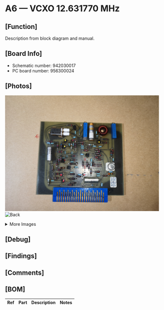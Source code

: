 # A6 — VCXO 12.631770 MHz

## [Function]
Description from block diagram and manual.

## [Board Info]
- Schematic number: 942030017
- PC board number: 956300024

## [Photos]
![Front](A6_Front.jpg)
![Back](A6_Back.jpg)

<details><summary>More Images</summary>

![Extra](A6_Front_2.jpg)
![Extra](A6_Front_3.jpg)
![Extra](A6_Front_4.jpg)
![Extra](A6_Front_5.jpg)
![Extra](A6_Front_6.jpg)
</details>

## [Debug]

## [Findings]

## [Comments]

## [BOM]
| Ref | Part | Description | Notes |
|-----|------|-------------|-------|
